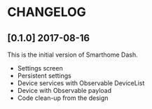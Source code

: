 # CHANGELOG

## [0.1.0] 2017-08-16

This is the initial version of Smarthome Dash.

- Settings screen
- Persistent settings
- Device services with Observable DeviceList
- Device with Observable payload
- Code clean-up from the design
